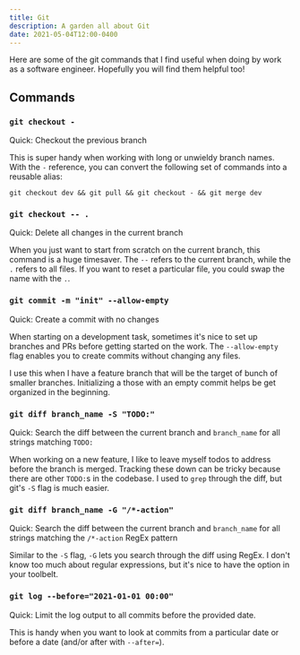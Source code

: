 ```yaml
---
title: Git
description: A garden all about Git
date: 2021-05-04T12:00-0400
---
```


Here are some of the git commands that I find useful when doing by work as a
software engineer. Hopefully you will find them helpful too!

## Commands

### `git checkout -`

Quick: Checkout the previous branch

This is super handy when working with long or unwieldy branch names. With the
`-` reference, you can convert the following set of commands into a reusable
alias:

```shell
git checkout dev && git pull && git checkout - && git merge dev
```

### `git checkout -- .`

Quick: Delete all changes in the current branch

When you just want to start from scratch on the current branch, this command is
a huge timesaver. The `--` refers to the current branch, while the `.` refers to
all files. If you want to reset a particular file, you could swap the name with
the `.`.

### `git commit -m "init" --allow-empty`

Quick: Create a commit with no changes

When starting on a development task, sometimes it's nice to set up branches and
PRs before getting started on the work. The `--allow-empty` flag enables you to
create commits without changing any files.

I use this when I have a feature branch that will be the target of bunch of
smaller branches. Initializing a those with an empty commit helps be get
organized in the beginning.

### `git diff branch_name -S "TODO:"`

Quick: Search the diff between the current branch and `branch_name` for all
strings matching `TODO:`

When working on a new feature, I like to leave myself todos to address before
the branch is merged. Tracking these down can be tricky because there are other
`TODO:`s in the codebase. I used to `grep` through the diff, but git's `-S` flag
is much easier.

### `git diff branch_name -G "/*-action"`

Quick: Search the diff between the current branch and `branch_name` for all
strings matching the `/*-action` RegEx pattern

Similar to the `-S` flag, `-G` lets you search through the diff using RegEx. I
don't know too much about regular expressions, but it's nice to have the option
in your toolbelt.

### `git log --before="2021-01-01 00:00"`

Quick: Limit the log output to all commits before the provided date.

This is handy when you want to look at commits from a particular date or before
a date (and/or after with `--after=`).
